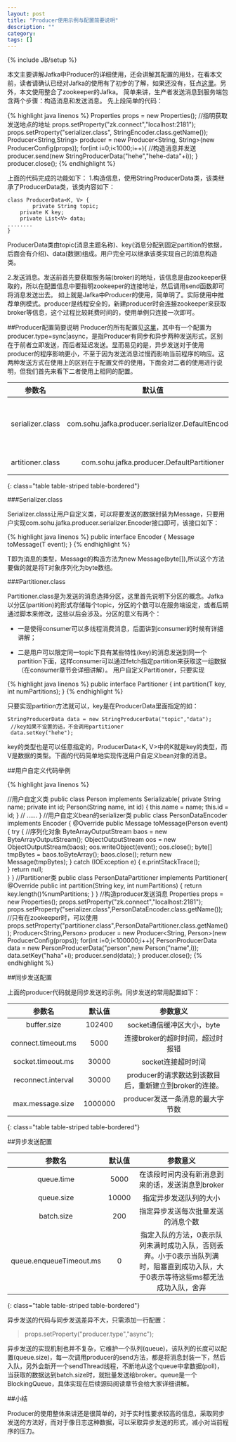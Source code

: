 ```yaml
---
layout: post
title: "Producer使用示例与配置简要说明"
description: ""
category: 
tags: []
---
```

{% include JB/setup %}

本文主要讲解Jafka中Producer的详细使用，还会讲解其配置的用处，在看本文前，读者请确认已经对Jafka的使用有了初步的了解，如果还没有，狂点[这里](https://github.com/adyliu/jafka/wiki/quickstart.zh_CN)。另外，本文使用整合了zookeeper的Jafka。
简单来讲，生产者发送消息到服务端包含两个步骤：构造消息和发送消息。
先上段简单的代码：

{% highlight java linenos %}
Properties props = new Properties();
//指明获取发送地点的地址
props.setProperty("zk.connect","localhost:2181");
props.setProperty("serializer.class", StringEncoder.class.getName());
Producer<String,String> producer = new Producer<String, String>(new  ProducerConfig(props));
for(int i=0;i<1000;i++){
	//构造消息并发送
	producer.send(new StringProducerData("hehe","hehe-data"+i));
}
producer.close();
{% endhighlight %}

上面的代码完成的功能如下：
1.构造信息，使用StringProducerData类，该类继承了ProducerData类，该类内容如下：

	class ProducerData<K, V> {
            private String topic;
	    private K key;
	    private List<V> data;
	........
	}

ProducerData类由topic(消息主题名称)、key(消息分配到固定partition的依据，后面会有介绍)、data(数据)组成。用户完全可以继承该类实现自己的消息构造类。

2.发送消息。发送前首先要获取服务端(broker)的地址，该信息是由zookeeper获取的，所以在配置信息中要指明zookeeper的连接地址，然后调用send函数即可将消息发送出去。
如上就是Jafka中Producer的使用，简单明了。实际使用中推荐单例模式。producer是线程安全的，新建producer时会连接zookeeper来获取broker等信息，这个过程比较耗费时间的，使用单例只连接一次即可。

##Producer配置简要说明
Producer的所有配置见[这里](https://github.com/adyliu/jafka/wiki/configuration.zh_CN)，其中有一个配置为producer.type=sync|async，是指Producer有同步和异步两种发送形式，区别在于前者立即发送，而后者延迟发送。显而易见的是，异步发送对于使用producer的程序影响更小，不至于因为发送消息过慢而影响当前程序的响应。这两种发送方式在使用上的区别在于配置文件的使用，下面会对二者的使用进行说明，但我们首先来看下二者使用上相同的配置。


|参数名|默认值|参数意义
|:-------:|:-------:|:-------:|
|serializer.class|com.sohu.jafka.producer.serializer.DefaultEncoders|其实现了com.sohu.jafka.producer.serializer.Encoder/Decoder接口，serializer只要实现Encoder即可，常用的如StringEncoder。将传送的数据封装为Message，其实就是一个序列化的过程。|
|artitioner.class|com.sohu.jafka.producer.DefaultPartitioner|根据用户为消息指定的key来判断消息应该存储在哪一个分区(partition)中。|
{: class="table table-striped table-bordered"}

###Serializer.class

Serializer.class让用户自定义类，可以将要发送的数据封装为Message，只要用户实现com.sohu.jafka.producer.serializer.Encoder接口即可，该接口如下：

{% highlight java linenos %}
public interface Encoder<T> {
    Message toMessage(T event);
}
{% endhighlight %}

T即为消息的类型，Message的构造方法为new Message(byte[]),所以这个方法要做的就是将T对象序列化为byte数组。

###Partitioner.class

Partitioner.class是为发送的消息选择分区，这里首先说明下分区的概念。Jafka以分区(partition)的形式存储每个topic，分区的个数可以在服务端设定，或者后期通过脚本来修改，这些以后会涉及。分区的意义有两个：

* 一是使得consumer可以多线程消费消息，后面讲到consumer的时候有详细讲解；

* 二是用户可以限定同一topic下具有某些特性(key)的消息发送到同一个partition下面，这样consumer可以通过fetch指定partition来获取这一组数据（在consumer章节会详细讲解）。
用户自定义Partitioner，只要实现

{% highlight java linenos %}
public interface Partitioner<T> {
     int partition(T key, int numPartitions);
}
{% endhighlight %}

只要实现partition方法就可以，key是在ProducerData里面指定的如：

	StringProducerData data = new StringProducerData("topic","data");
	 //key如果不设置的话，不会调用partitioner
	 data.setKey("hehe");

key的类型也是可以任意指定的，ProducerData&lt;K, V&gt;中的K就是key的类型，而V是数据的类型。下面的代码简单地实现传送用户自定义bean对象的消息。



##用户自定义代码举例


{% highlight java linenos %}

//用户自定义类
public class Person implements Serializable{
    private String name;
    private int id;
    Person(String name, int id) {
        this.name = name;
        this.id = id;
    }
  // ……
}
//用户自定义bean的serializer类
public class PersonDataEncoder implements Encoder<Person> {
    @Override
    public Message toMessage(Person event) {
        try {
	    //序列化对象
            ByteArrayOutputStream baos = new ByteArrayOutputStream();
            ObjectOutputStream oos = new ObjectOutputStream(baos);
            oos.writeObject(event);
            oos.close();
            byte[] tmpBytes = baos.toByteArray();
            baos.close();
            return new Message(tmpBytes);
        } catch (IOException e) {
            e.printStackTrace();  
        }
        return null;   
   }
}
//Partitioner类
public class PersonDataPartitioner implements Partitioner<String>{
    @Override
    public int partition(String key, int numPartitions) {
        return key.length()%numPartitions; 
    }
}
//构造producer发送消息
Properties props = new Properties();
props.setProperty("zk.connect","localhost:2181");
props.setProperty("serializer.class",PersonDataEncoder.class.getName());
//只有在zookeeper时，可以使用
props.setProperty("partitioner.class",PersonDataPartitioner.class.getName());
Producer<String,Person> producer = new Producer<String, Person>(new ProducerConfig(props));
for(int i=0;i<100000;i++){
PersonProducerData data = new PersonProducerData("person",new Person("name",i));
data.setKey("haha"+i);
    producer.send(data);
 }
 producer.close();
{% endhighlight %}



##同步发送配置

上面的producer代码就是同步发送的示例。同步发送的常用配置如下：

|参数名|默认值|参数意义|
|:-------:|:-------:|:-------:|
|buffer.size|  102400 |   socket通信缓冲区大小，byte|
|connect.timeout.ms |   5000  |  连接broker的超时时间，超过时报错|
|socket.timeout.ms  |  30000  |  socket连接超时时间|
|reconnect.interval |   30000 |   producer的请求数达到该数目后，重新建立到broker的连接。|
|max.message.size   | 1000000 |   producer发送一条消息的最大字节数|
{: class="table table-striped table-bordered"}

##异步发送配置

|参数名|默认值|参数意义|
|:-------:|:-------:|:-------:|
|queue.time |   5000  |  在该段时间内没有新消息到来的话，发送消息到broker|
|queue.size |   10000 |   指定异步发送队列的大小|
|batch.size |   200   | 指定异步发送每次批量发送的消息个数|
|queue.enqueueTimeout.ms  |  0   | 指定入队的方法，0表示队列未满时成功入队，否则丢弃。小于0表示当队列满时，阻塞直到成功入队，大于0表示等待这些ms都无法成功入队，舍弃|
{: class="table table-striped table-bordered"}


异步发送的代码与同步发送差异不大，只需添加一行配置：

>props.setProperty("producer.type","async");

异步发送的实现机制也并不复杂，它维护一个队列(queue)，该队列的长度可以配置(queue.size)，每一次调用producer的send方法，都是将消息封装一下，然后入队，另外会新开一个sendThread线程，不断地从这个queue中拿数据(poll)，当获取的数据达到batch.size时，就批量发送给broker。queue是一个BlockingQueue，具体实现在后续源码阅读章节会给大家详细讲解。

##小结

Producer的使用整体来讲还是很简单的，对于实时性要求较高的信息，采取同步发送的方法好，而对于像日志这种数据，可以采取异步发送的形式，减小对当前程序的压力。


